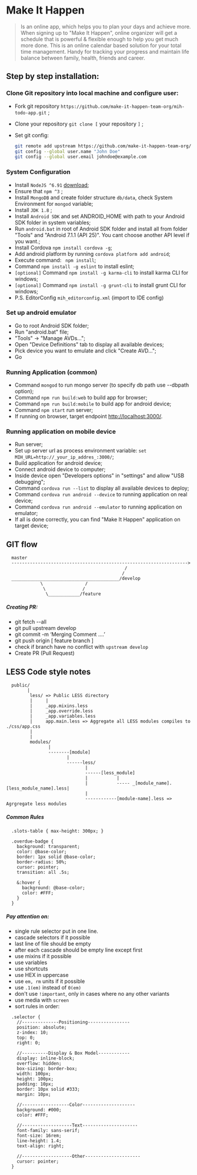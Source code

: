 # Make It Happen
>Is an online app, which helps you to plan your days and achieve more. When signing up to "Make It Happen", online organizer will get a schedule that is powerful & flexible enough to help you get much more done. This is an online calendar based solution for your total time management. Handy for tracking your progress and maintain life balance between family, health, friends and career.

## Step by step installation:
### Clone Git repository into local machine and configure user:
- Fork git repository ```https://github.com/make-it-happen-team-org/mih-todo-app.git``` ;
- Clone your repository ```git clone [``` your repository ```]``` ;
- Set git config:

    ```bash
    git remote add upstream https://github.com/make-it-happen-team-org/mih-todo-app.git
    git config --global user.name "John Doe"
    git config --global user.email johndoe@example.com
    ```

### System Configuration
- Install ```NodeJS ^6.91``` [download](https://nodejs.org/en/download/);
- Ensure that ```npm ^3``` ;
- Install ```MongoDB``` and create folder structure ```db/data```, check System Environment for ```mongod``` variable;
- Install ```JDK 1.8``` ;
- Install ```Android SDK``` and set ANDROID_HOME with path to your Android SDK folder in system variables;
- Run ```android.bat``` in root of Android SDK folder and install all from folder "Tools" and "Android 7.1.1 (API 25)". You cant choose another API level if you want.;
- Install Cordova ```npm install cordova -g```;
- Add android platform by running ```cordova platform add android```;
- Execute command: ``` npm install```;
- Command ```npm install -g eslint``` to install eslint;
- ```[optional]``` Command ```npm install -g karma-cli``` to install karma CLI for windows;
- ```[optional]``` Command ```npm install -g grunt-cli``` to install grunt CLI for windows;
- P.S. EditorConfig ```mih_editorconfig.xml``` (import to IDE config)

### Set up android emulator
- Go to root Android SDK folder;
- Run "android.bat" file;
- "Tools" -> "Manage AVDs...";
- Open "Device Definitions" tab to display all available devices;
- Pick device you want to emulate and click "Create AVD...";
- Go

### Running Application (common)
- Command ```mongod``` to run mongo server (to specify db path use --dbpath option);
- Command ```npm run build:web``` to build app for browser;
- Command ```npm run build:mobile``` to build app for android device;
- Command ```npm start``` run server;
- If running on browser, target endpoint [http://localhost:3000/](http://localhost:3000/).

### Running application on mobile device
- Run server;
- Set up server url as process environment variable: ```set MIH_URL=http://_your_ip_addres_:3000/```;
- Build application for android device;
- Connect android device to computer;
- Inside device open "Developers options" in "settings" and allow "USB debugging";
- Command ```cordova run --list``` to display all available devices to deploy;
- Command ```cordova run android --device``` to running application on real device;
- Command ```cordova run android --emulator``` to running application on emulator;
- If all is done correctly, you can find "Make It Happen" application on target device;

## GIT flow

  ```
    master
    ------------------------------------------------------------------->
                                               /
                                              /
    _________________________________________/develop
               \                /
                \              /
                 \____________/feature
  ```

##### Creating PR:
- git fetch --all
- git pull upstream develop
- git commit -m ‘Merging Comment ….’
- git push origin [ feature branch ]
- check if branch have no conflict with ```upstream develop```
- Create PR (Pull Request)

## LESS Code style notes

```
  public/
        |
         less/ => Public LESS directory
         |     |
         |     _app.mixins.less
         |     _app.override.less
         |     _app.variables.less
         |     app.main.less => Aggregate all LESS modules compiles to ./css/app.css
         |
         |
         modules/
                |
                --------[module]
                       |
                       ------less/
                              |
                              ------[less_module]
                              |           |
                              |           ----- _[module_name].[less_module_name].less|
                              |
                              ------------[module-name].less => Agrgregate less modules
```


##### Common Rules
```less
  .slots-table { max-height: 300px; }
  
  .overdue-badge {
    background: transparent;
    color: @base-color;
    border: 1px solid @base-color;
    border-radius: 50%;
    cursor: pointer;
    transition: all .5s;

    &:hover {
      background: @base-color;
      color: #FFF;
    }
  }
```

##### Pay attention on:
- single rule selector put in one line.
- cascade selectors if it possible
- last line of file should be empty
- after each cascade should be empty line except first
- use mixins if it possible
- use variables
- use shortcuts
- use HEX in uppercase
- use ```em, rm``` units if it possible
- use ```.1(em)``` instead of ```0(em)```
- don't use ```!important```, only in cases where no any other variants
- use media with ```screen```
- sort rules in order:

```less
  .selector {
    //--------------Positioning----------------
    position: absolute;
    z-index: 10;
    top: 0;
    right: 0;
  
    //----------Display & Box Model------------
    display: inline-block;
    overflow: hidden;
    box-sizing: border-box;
    width: 100px;
    height: 100px;
    padding: 10px;
    border: 10px solid #333;
    margin: 10px;
    
    //------------------Color--------------------
    background: #000;
    color: #FFF;
    
    //-------------------Text---------------------
    font-family: sans-serif;
    font-size: 16rem;
    line-height: 1.4;
    text-align: right;
    
    //-------------------Other---------------------
    cursor: pointer;
  }
```
